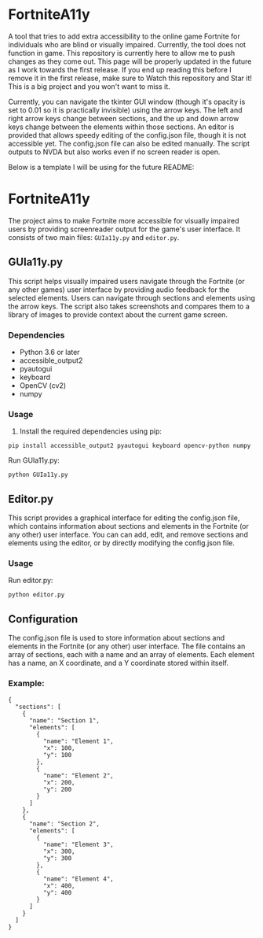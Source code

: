 # FortniteA11y
A tool that tries to add extra accessibility to the online game Fortnite for individuals who are blind or visually impaired. Currently, the tool does not function in game. This repository is currently here to allow me to push changes as they come out. This page will be properly updated in the future as I work towards the first release. If you end up reading this before I remove it in the first release, make sure to Watch this repository and Star it! This is a big project and you won't want to miss it.

Currently, you can navigate the tkinter GUI window (though it's opacity is set to 0.01 so it is practically invisible) using the arrow keys. The left and right arrow keys change between sections, and the up and down arrow keys change between the elements within those sections. An editor is provided that allows speedy editing of the config.json file, though it is not accessible yet. The config.json file can also be edited manually. The script outputs to NVDA but also works even if no screen reader is open.

Below is a template I will be using for the future README:

# FortniteA11y

The project aims to make Fortnite more accessible for visually impaired users by providing screenreader output for the game's user interface. It consists of two main files: `GUIa11y.py` and `editor.py`.

## GUIa11y.py

This script helps visually impaired users navigate through the Fortnite (or any other games) user interface by providing audio feedback for the selected elements. Users can navigate through sections and elements using the arrow keys. The script also takes screenshots and compares them to a library of images to provide context about the current game screen.

### Dependencies

- Python 3.6 or later
- accessible_output2
- pyautogui
- keyboard
- OpenCV (cv2)
- numpy

### Usage

1. Install the required dependencies using pip:
```
pip install accessible_output2 pyautogui keyboard opencv-python numpy
```
Run GUIa11y.py:
```
python GUIa11y.py
```

## Editor.py
This script provides a graphical interface for editing the config.json file, which contains information about sections and elements in the Fortnite (or any other) user interface. You can can add, edit, and remove sections and elements using the editor, or by directly modifying the config.json file.

### Usage

Run editor.py:

```
python editor.py
```

## Configuration
The config.json file is used to store information about sections and elements in the Fortnite (or any other) user interface. The file contains an array of sections, each with a name and an array of elements. Each element has a name, an X coordinate, and a Y coordinate stored within itself.

### Example:

```
{
  "sections": [
    {
      "name": "Section 1",
      "elements": [
        {
          "name": "Element 1",
          "x": 100,
          "y": 100
        },
        {
          "name": "Element 2",
          "x": 200,
          "y": 200
        }
      ]
    },
    {
      "name": "Section 2",
      "elements": [
        {
          "name": "Element 3",
          "x": 300,
          "y": 300
        },
        {
          "name": "Element 4",
          "x": 400,
          "y": 400
        }
      ]
    }
  ]
}
```
